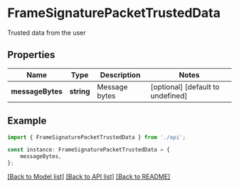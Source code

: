 # FrameSignaturePacketTrustedData

Trusted data from the user

## Properties

Name | Type | Description | Notes
------------ | ------------- | ------------- | -------------
**messageBytes** | **string** | Message bytes | [optional] [default to undefined]

## Example

```typescript
import { FrameSignaturePacketTrustedData } from './api';

const instance: FrameSignaturePacketTrustedData = {
    messageBytes,
};
```

[[Back to Model list]](../README.md#documentation-for-models) [[Back to API list]](../README.md#documentation-for-api-endpoints) [[Back to README]](../README.md)
